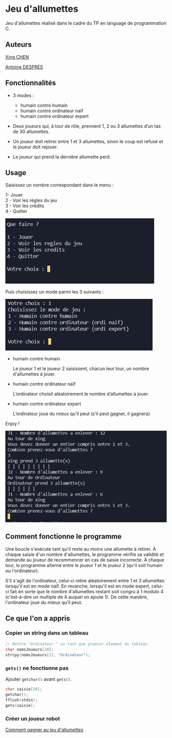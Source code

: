 # Jeu d'allumettes

Jeu d'allumettes réalisé dans le cadre du TP en language de programmation C.

## Auteurs 

[Xing CHEN](https://github.com/xingcdev)

[Antoine DESPRES](https://github.com/antoinedespres)

## Fonctionnalités

- 3 modes : 
    - humain contre humain 
    - humain contre ordinateur naïf
    - humain contre ordinateur expert 

- Deux joueurs qui, à tour de rôle, prennent 1, 2 ou 3 allumettes d’un tas de 30 allumettes.

- Un joueur doit retirer entre 1 et 3 allumettes, sinon le coup  est refusé et le joueur doit rejouer.

- Le joueur qui prend la dernière allumette perd.

## Usage

Saisissez un nombre correspondant dans le menu :

1- Jouer \
2 - Voir les règles du jeu \
3 - Voir les crédits \
4 - Quitter

![menu](./demo/menu.png)

Puis choisissez un mode parmi les 3 suivants : 

![modes](./demo/modes.png)

- humain contre humain
 
    Le joueur 1 et le joueur 2 saisissent, chacun leur tour, un nombre d'allumettes à jouer.

- humain contre ordinateur naïf
 
    L’ordinateur choisit aléatoirement le nombre d’allumettes à jouer
 
- humain contre ordinateur expert

    L’ordinateur joue du mieux qu’il peut (s’il peut gagner, il gagnera)

Enjoy !

![jeu](./demo/jeu.png)

## Comment fonctionne le programme

Une boucle s'exécute tant qu'il reste au moins une allumette à retirer.
À chaque saisie d'un nombre d'allumettes, le programme vérifie sa validité et demande au joueur de recommencer en cas de saisie incorrecte. À chaque tour, le programme alterne entre le joueur 1 et le joueur 2 (qu'il soit humain ou l'ordinateur).

S'il s'agit de l'ordinateur, celui-ci retire aléatoirement entre 1 et 3 allumettes lorsqu'il est en mode naïf. En revanche, lorsqu'il est en mode expert, celui-ci fait en sorte que le nombre d'allumettes restant soit congru à 1 modulo 4 (c'est-à-dire un multiple de 4 auquel on ajoute 1). De cette manière, l'ordinateur joue du mieux qu’il peut.

## Ce que l'on a appris 

### Copier un string dans un tableau 

```c
// Mettre "Ordinateur " en tant que premier élement du tableau
char nomsJoueurs[20];
strcpy(nomsJoueurs[1], "Ordinateur");
```

### `gets()` ne fonctionne pas 

Ajouter `getchar()` avant `gets()`.

```c
char saisie[20];
getchar(); 
fflush(stdin);
gets(saisie);
```

### Créer un joueur robot

[Comment gagner au jeu d'allumettes](http://maths.amatheurs.fr/index.php?page=allumettes)


